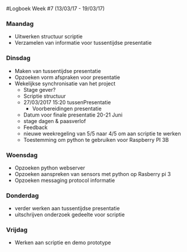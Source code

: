 #Logboek Week #7 (13/03/17 - 19/03/17)
### Maandag
* Uitwerken structuur scriptie
* Verzamelen van informatie voor tussentijdse presentatie
### Dinsdag
* Maken van tussentijdse presentatie 
* Opzoeken vorm afspraken voor presentatie 
* Wekelijkse synchronisatie van het project
  * Stage gever?
  * Scriptie structuur
  * 27/03/2017 15:20 tussenPresentatie
     * Voorbereidingen presentatie 
  * Datum voor finale presentatie 20-21 Juni  
  * stage dagen & paasverlof
  * Feedback
  * nieuwe weekregeling van 5/5 naar 4/5 om aan scriptie te werken
  * Toestemming om python te gebruiken voor Raspberry PI 3B
### Woensdag
* Opzoeken python webserver
* Opzoeken aanspreken van sensors met python op Rasberry pi 3
* Opzoeken messaging protocol informatie
### Donderdag
* verder werken aan tussentijdse presentatie
* uitschrijven onderzoek gedeelte voor scriptie
### Vrijdag
* Werken aan scriptie en demo prototype